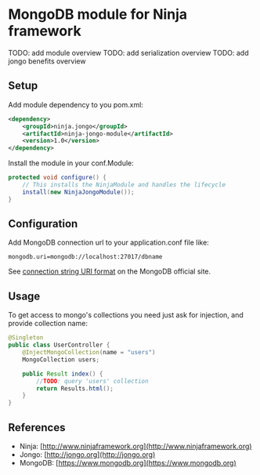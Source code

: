 # MongoDB module for Ninja framework

TODO: add module overview
TODO: add serialization overview
TODO: add jongo benefits overview

## Setup

Add module dependency to you pom.xml: 

```xml
<dependency>
    <groupId>ninja.jongo</groupId>
    <artifactId>ninja-jongo-module</artifactId>
    <version>1.0</version>
</dependency>
```

Install the module in your conf.Module:

```java
protected void configure() {
    // This installs the NinjaModule and handles the lifecycle
    install(new NinjaJongoModule());
}
```

## Configuration

Add MongoDB connection url to your application.conf file like:

```
mongodb.uri=mongodb://localhost:27017/dbname 
```

See [connection string URI format](https://docs.mongodb.org/manual/reference/connection-string) on the MongoDB official site.

## Usage

To get access to mongo's collections you need just ask for injection, and provide collection name:

```java
@Singleton
public class UserController {
    @InjectMongoCollection(name = "users")
    MongoCollection users;

    public Result index() {
        //TODO: query 'users' collection
        return Results.html();
    }
}
```

## References

 * Ninja: [http://www.ninjaframework.org](http://www.ninjaframework.org)
 * Jongo: [http://jongo.org](http://jongo.org)
 * MongoDB: [https://www.mongodb.org](https://www.mongodb.org)